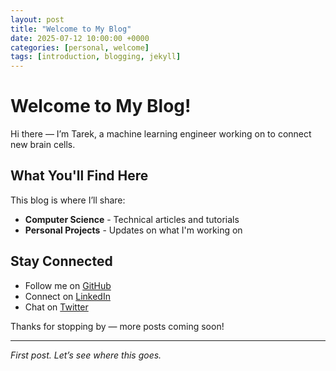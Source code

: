 ```yaml
---
layout: post
title: "Welcome to My Blog"
date: 2025-07-12 10:00:00 +0000
categories: [personal, welcome]
tags: [introduction, blogging, jekyll]
---
```


# Welcome to My Blog!

Hi there — I’m Tarek, a machine learning engineer working on to connect new brain cells.

## What You'll Find Here

This blog is where I’ll share:

- **Computer Science** - Technical articles and tutorials
- **Personal Projects** - Updates on what I'm working on

## Stay Connected


- Follow me on [GitHub](https://github.com/TarekSw)  
- Connect on [LinkedIn](https://www.linkedin.com/in/tarek-swaidane/)  
- Chat on [Twitter](https://x.com/tarek_swaidane)

Thanks for stopping by — more posts coming soon!

---

*First post. Let’s see where this goes.*
